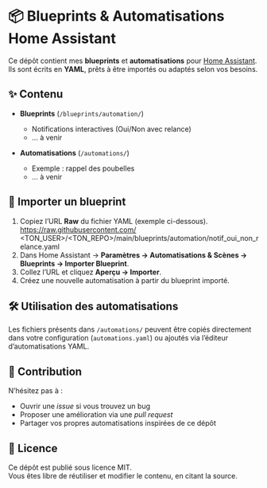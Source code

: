 # 📦 Blueprints & Automatisations Home Assistant

Ce dépôt contient mes **blueprints** et **automatisations** pour [Home Assistant](https://www.home-assistant.io/).  
Ils sont écrits en **YAML**, prêts à être importés ou adaptés selon vos besoins.

## ✨ Contenu

- **Blueprints** (`/blueprints/automation/`)  
  - Notifications interactives (Oui/Non avec relance)  
  - … à venir  

- **Automatisations** (`/automations/`)  
  - Exemple : rappel des poubelles  
  - … à venir  

## 🚀 Importer un blueprint

1. Copiez l’URL **Raw** du fichier YAML (exemple ci-dessous).  https://raw.githubusercontent.com/
<TON_USER>/<TON_REPO>/main/blueprints/automation/notif_oui_non_relance.yaml
2. Dans Home Assistant → **Paramètres → Automatisations & Scènes → Blueprints → Importer Blueprint**.  
3. Collez l’URL et cliquez **Aperçu → Importer**.  
4. Créez une nouvelle automatisation à partir du blueprint importé.

## 🛠️ Utilisation des automatisations

Les fichiers présents dans `/automations/` peuvent être copiés directement dans votre configuration (`automations.yaml`) ou ajoutés via l’éditeur d’automatisations YAML.

## 🤝 Contribution

N’hésitez pas à :
- Ouvrir une *issue* si vous trouvez un bug  
- Proposer une amélioration via une *pull request*  
- Partager vos propres automatisations inspirées de ce dépôt

## 📜 Licence

Ce dépôt est publié sous licence MIT.  
Vous êtes libre de réutiliser et modifier le contenu, en citant la source.
